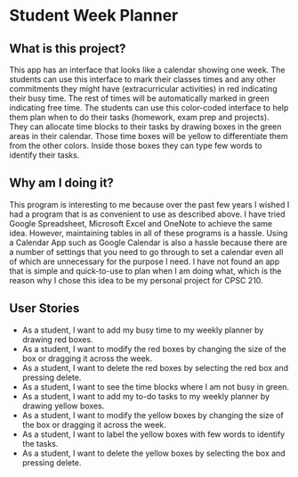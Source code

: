 # Student Week Planner

## What is this project?
This app has an interface that looks like a calendar showing one week. The students can use this
interface to mark their classes times and any other commitments they might have (extracurricular 
activities) in red indicating their busy time. The rest of times will be automatically marked in green
indicating free time. The students can use this color-coded interface to help them plan when to do
their tasks (homework, exam prep and projects). They can allocate time blocks to their tasks by
drawing boxes in the green areas in their calendar. Those time boxes will be yellow to differentiate
them from the other colors. Inside those boxes they can type few words to identify their tasks.

## Why am I doing it?
This program is interesting to me because over the past few years I wished I had a program that is
as convenient to use as described above. I have tried Google Spreadsheet, Microsoft Excel and OneNote
to achieve the same idea. However, maintaining tables in all of these programs is a hassle. Using
a Calendar App such as Google Calendar is also a hassle because there are a number of settings that
you need to go through to set a calendar even all of which are unnecessary for the purpose I need.
I have not found an app that is simple and quick-to-use to plan when I am doing what, which is the 
reason why I chose this idea to be my personal project for CPSC 210.

## User Stories
- As a student, I want to add my busy time to my weekly planner by drawing red boxes.
- As a student, I want to modify the red boxes by changing the size of the box or dragging it across 
  the week.
- As a student, I want to delete the red boxes by selecting the red box and pressing delete.
- As a student, I want to see the time blocks where I am not busy in green.
- As a student, I want to add my to-do tasks to my weekly planner by drawing yellow boxes.
- As a student, I want to modify the yellow boxes by changing the size of the box or dragging it 
  across the week.
- As a student, I want to label the yellow boxes with few words to identify the tasks.
- As a student, I want to delete the yellow boxes by selecting the box and pressing delete.
